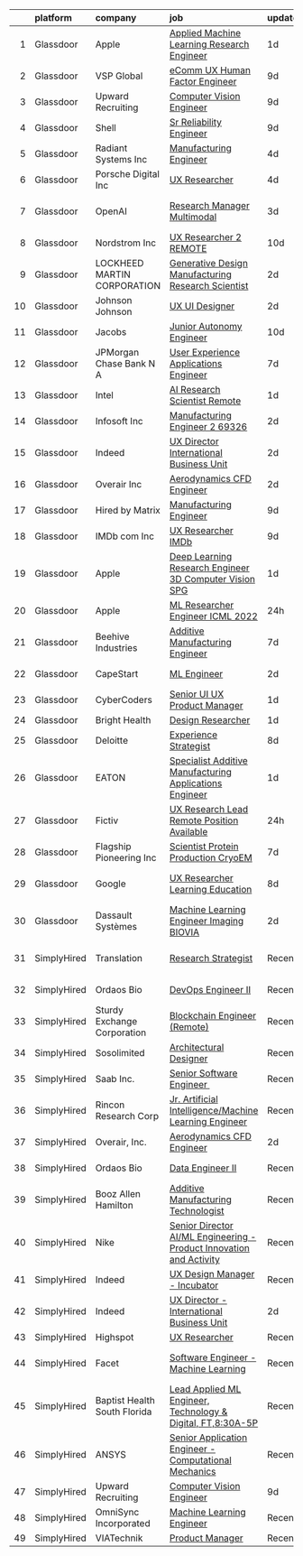 

|    | platform    | company                      | job                                                                                                                                                                                                                                                                                                                                                                                                                                                                                                                                                                                                                                                                                                                                                                                                                                                                                                                                                                                                                                                                                                                                                                                                                                                                                                                                                                                          | update_time   | location                    |
|---:|:------------|:-----------------------------|:---------------------------------------------------------------------------------------------------------------------------------------------------------------------------------------------------------------------------------------------------------------------------------------------------------------------------------------------------------------------------------------------------------------------------------------------------------------------------------------------------------------------------------------------------------------------------------------------------------------------------------------------------------------------------------------------------------------------------------------------------------------------------------------------------------------------------------------------------------------------------------------------------------------------------------------------------------------------------------------------------------------------------------------------------------------------------------------------------------------------------------------------------------------------------------------------------------------------------------------------------------------------------------------------------------------------------------------------------------------------------------------------|:--------------|:----------------------------|
|  1 | Glassdoor   | Apple                        | [Applied Machine Learning Research Engineer](https://www.glassdoor.com/partner/jobListing.htm?pos=101&ao=1110586&s=58&guid=00000181bda8ab29994ef1cd8b730db9&src=GD_JOB_AD&t=SR&vt=w&cs=1_c36a36d3&cb=1656744356960&jobListingId=1007972446556&cpc=82B3195DA92CAF92&jrtk=3-0-1g6uqhaqpg4dn801-1g6uqharb2968000-3e48cf0cef0c3e92--6NYlbfkN0BvKrLyj5gPmtZO9T8euul8TCxuuKNOtzRJOomxnwSEodTz2Bc-sPZl8WPllYOnI2iSo8V1TL2wcIgaohnAvPJGLI-rs79cOG4peC1c_72dKmydqxFccLI-NwQIrlYChOwm-qmZO0Jk3czq7Cvi66AMtMiGy-y8IYaSFRt07eUfzIzxNPYX5blmndWucChwXc3o7dEmygRjOCFowGsF_K2PjEhJ7-wyymDvUbFnS4v_hf24mF1MWhciq8yX4WH1XBGpG8dw2xNa2NQflwmyEe3bavDUfAQpIotajP3mJhxL8fBIeP8pEjrWITgVTOMQRcyjZ2vaMqxE22Vn4iyHmpHIgXB-03Yj0WELRCYzcbSG73UEgJTmmEXakAdKkbpCEEwTpO13hp552z26tg2efOXbzEGb9X8oszo4qxFXSWgXyiSZZwjabfYFLAAg6TXhSQOuEiKQ_OUGBNcg7jkK8eMjYFezQ-pr3WvFjEGWLKYOL670zJHpw7OGjzfFqMOiid9Ht1c4k0ibR8PWGg-6K8FCPfn89hjq_LTysuRiZ7oURrU1N8wMza2pSe0j3o_imo6DO5vHgRlXOE4BFSafQShIoLrS_lWZJo4VicOjZzgFIzK3tdcjL3nZ0mjgKWv3-nrkedsk7O4M6FjZN5_vVDrXyUY3pC8yRBQ_L3WGXqK4tmVV7ReUcV11tYxb2aiy3guEU4D4s8u5Lzxyv9_7Gt0_VVmhHhCVaOsp004ykTEIhwgFxlsbeINAtSYb6OyqYrfARxxBTT9f9SiMuy2T_bx_A4WAy2N1t9eEopXKKirWaZHS-QlTXK19hj7ZQ0-lLjmveKVr5q419jFtDjqCu81-G-21FlZNZKewWPoYH0iM0OuoDxlw3TVaexnNYK-Aier47Sw1PJ7M2XMh_Q2bB42LQjmIdkKivlPStSTHjLk_BBswVAvTVHy8WyXvtNoSgVhkUqyuu6PmXXzI3pFoz6x2U2bOaOe_QFIPA-RMcJOkpQ%3D%3D) | 1d            | San Diego, CA               |
|  2 | Glassdoor   | VSP Global                   | [eComm UX Human Factor Engineer](https://www.glassdoor.com/partner/jobListing.htm?pos=124&ao=1136043&s=58&guid=00000181bda8ab29994ef1cd8b730db9&src=GD_JOB_AD&t=SR&vt=w&cs=1_96618e62&cb=1656744356964&jobListingId=1007957333304&jrtk=3-0-1g6uqhaqpg4dn801-1g6uqharb2968000-2e1eee29a6ffa372-)                                                                                                                                                                                                                                                                                                                                                                                                                                                                                                                                                                                                                                                                                                                                                                                                                                                                                                                                                                                                                                                                                              | 9d            | California                  |
|  3 | Glassdoor   | Upward Recruiting            | [Computer Vision Engineer](https://www.glassdoor.com/partner/jobListing.htm?pos=107&ao=1136043&s=58&guid=00000181bda8ab29994ef1cd8b730db9&src=GD_JOB_AD&t=SR&vt=w&ea=1&cs=1_16bcc317&cb=1656744356961&jobListingId=1007957782508&jrtk=3-0-1g6uqhaqpg4dn801-1g6uqharb2968000-2e21e2754d8e0a98-)                                                                                                                                                                                                                                                                                                                                                                                                                                                                                                                                                                                                                                                                                                                                                                                                                                                                                                                                                                                                                                                                                               | 9d            | Remote                      |
|  4 | Glassdoor   | Shell                        | [Sr  Reliability Engineer](https://www.glassdoor.com/partner/jobListing.htm?pos=108&ao=1136043&s=58&guid=00000181bda8ab29994ef1cd8b730db9&src=GD_JOB_AD&t=SR&vt=w&cs=1_3d9303e7&cb=1656744356961&jobListingId=1007957372884&jrtk=3-0-1g6uqhaqpg4dn801-1g6uqharb2968000-10b005668955eb28-)                                                                                                                                                                                                                                                                                                                                                                                                                                                                                                                                                                                                                                                                                                                                                                                                                                                                                                                                                                                                                                                                                                    | 9d            | Deer Park, TX               |
|  5 | Glassdoor   | Radiant Systems Inc          | [Manufacturing Engineer](https://www.glassdoor.com/partner/jobListing.htm?pos=120&ao=1136043&s=58&guid=00000181bda8ab29994ef1cd8b730db9&src=GD_JOB_AD&t=SR&vt=w&ea=1&cs=1_94286f8b&cb=1656744356964&jobListingId=1007965948677&jrtk=3-0-1g6uqhaqpg4dn801-1g6uqharb2968000-56f5017d1ebf398c-)                                                                                                                                                                                                                                                                                                                                                                                                                                                                                                                                                                                                                                                                                                                                                                                                                                                                                                                                                                                                                                                                                                 | 4d            | Painted Post, NY            |
|  6 | Glassdoor   | Porsche Digital Inc          | [UX Researcher](https://www.glassdoor.com/partner/jobListing.htm?pos=130&ao=1136043&s=58&guid=00000181bda8ab29994ef1cd8b730db9&src=GD_JOB_AD&t=SR&vt=w&cs=1_3c370cc4&cb=1656744356965&jobListingId=1007965384726&jrtk=3-0-1g6uqhaqpg4dn801-1g6uqharb2968000-1bfb70a52c92c339-)                                                                                                                                                                                                                                                                                                                                                                                                                                                                                                                                                                                                                                                                                                                                                                                                                                                                                                                                                                                                                                                                                                               | 4d            | Atlanta, GA                 |
|  7 | Glassdoor   | OpenAI                       | [Research Manager  Multimodal](https://www.glassdoor.com/partner/jobListing.htm?pos=121&ao=1136043&s=58&guid=00000181bda8ab29994ef1cd8b730db9&src=GD_JOB_AD&t=SR&vt=w&cs=1_0ef4b9e1&cb=1656744356964&jobListingId=1007968949780&jrtk=3-0-1g6uqhaqpg4dn801-1g6uqharb2968000-eccea1c27598cbe3-)                                                                                                                                                                                                                                                                                                                                                                                                                                                                                                                                                                                                                                                                                                                                                                                                                                                                                                                                                                                                                                                                                                | 3d            | San Francisco, CA           |
|  8 | Glassdoor   | Nordstrom Inc                | [UX Researcher 2   REMOTE](https://www.glassdoor.com/partner/jobListing.htm?pos=109&ao=1136043&s=58&guid=00000181bda8ab29994ef1cd8b730db9&src=GD_JOB_AD&t=SR&vt=w&cs=1_311d8304&cb=1656744356961&jobListingId=1007954513235&jrtk=3-0-1g6uqhaqpg4dn801-1g6uqharb2968000-207b47fc880934c0-)                                                                                                                                                                                                                                                                                                                                                                                                                                                                                                                                                                                                                                                                                                                                                                                                                                                                                                                                                                                                                                                                                                    | 10d           | Atlanta, GA                 |
|  9 | Glassdoor   | LOCKHEED MARTIN CORPORATION  | [Generative Design   Manufacturing Research Scientist](https://www.glassdoor.com/partner/jobListing.htm?pos=122&ao=1136043&s=58&guid=00000181bda8ab29994ef1cd8b730db9&src=GD_JOB_AD&t=SR&vt=w&cs=1_270ab5b9&cb=1656744356964&jobListingId=1007971993276&jrtk=3-0-1g6uqhaqpg4dn801-1g6uqharb2968000-5830dfb3cb1cb712-)                                                                                                                                                                                                                                                                                                                                                                                                                                                                                                                                                                                                                                                                                                                                                                                                                                                                                                                                                                                                                                                                        | 2d            | Billerica, MA               |
| 10 | Glassdoor   | Johnson   Johnson            | [UX UI Designer](https://www.glassdoor.com/partner/jobListing.htm?pos=113&ao=1136043&s=58&guid=00000181bda8ab29994ef1cd8b730db9&src=GD_JOB_AD&t=SR&vt=w&cs=1_244d0e70&cb=1656744356963&jobListingId=1007971810251&jrtk=3-0-1g6uqhaqpg4dn801-1g6uqharb2968000-fcb3b0239c2331a4-)                                                                                                                                                                                                                                                                                                                                                                                                                                                                                                                                                                                                                                                                                                                                                                                                                                                                                                                                                                                                                                                                                                              | 2d            | Raritan, NJ                 |
| 11 | Glassdoor   | Jacobs                       | [Junior Autonomy Engineer](https://www.glassdoor.com/partner/jobListing.htm?pos=112&ao=1136043&s=58&guid=00000181bda8ab29994ef1cd8b730db9&src=GD_JOB_AD&t=SR&vt=w&cs=1_10808574&cb=1656744356962&jobListingId=1007953719890&jrtk=3-0-1g6uqhaqpg4dn801-1g6uqharb2968000-7901f76eb2bd5eae-)                                                                                                                                                                                                                                                                                                                                                                                                                                                                                                                                                                                                                                                                                                                                                                                                                                                                                                                                                                                                                                                                                                    | 10d           | Beavercreek, OH             |
| 12 | Glassdoor   | JPMorgan Chase Bank  N A     | [User Experience   Applications Engineer](https://www.glassdoor.com/partner/jobListing.htm?pos=126&ao=1136043&s=58&guid=00000181bda8ab29994ef1cd8b730db9&src=GD_JOB_AD&t=SR&vt=w&cs=1_647d9b24&cb=1656744356965&jobListingId=1007962736195&jrtk=3-0-1g6uqhaqpg4dn801-1g6uqharb2968000-6607245b2d100d86-)                                                                                                                                                                                                                                                                                                                                                                                                                                                                                                                                                                                                                                                                                                                                                                                                                                                                                                                                                                                                                                                                                     | 7d            | Apple Valley, CA            |
| 13 | Glassdoor   | Intel                        | [AI Research Scientist  Remote ](https://www.glassdoor.com/partner/jobListing.htm?pos=119&ao=1136043&s=58&guid=00000181bda8ab29994ef1cd8b730db9&src=GD_JOB_AD&t=SR&vt=w&cs=1_52d69ce9&cb=1656744356964&jobListingId=1007972697909&jrtk=3-0-1g6uqhaqpg4dn801-1g6uqharb2968000-e6d184d2bbfede32-)                                                                                                                                                                                                                                                                                                                                                                                                                                                                                                                                                                                                                                                                                                                                                                                                                                                                                                                                                                                                                                                                                              | 1d            | Santa Clara, CA             |
| 14 | Glassdoor   | Infosoft  Inc                | [Manufacturing Engineer 2  69326](https://www.glassdoor.com/partner/jobListing.htm?pos=117&ao=1136043&s=58&guid=00000181bda8ab29994ef1cd8b730db9&src=GD_JOB_AD&t=SR&vt=w&ea=1&cs=1_c390f940&cb=1656744356963&jobListingId=1007971096054&jrtk=3-0-1g6uqhaqpg4dn801-1g6uqharb2968000-05b70dd7c2898fd6-)                                                                                                                                                                                                                                                                                                                                                                                                                                                                                                                                                                                                                                                                                                                                                                                                                                                                                                                                                                                                                                                                                        | 2d            | Painted Post, NY            |
| 15 | Glassdoor   | Indeed                       | [UX Director   International Business Unit](https://www.glassdoor.com/partner/jobListing.htm?pos=102&ao=1110586&s=58&guid=00000181bda8ab29994ef1cd8b730db9&src=GD_JOB_AD&t=SR&vt=w&cs=1_b58e42ac&cb=1656744356960&jobListingId=1007971205893&cpc=1160948BCBA38B5B&jrtk=3-0-1g6uqhaqpg4dn801-1g6uqharb2968000-8bdda3467dc467eb--6NYlbfkN0CiRNM7CVr8YueLFKlzwbFWI0o7IjV438l4sVrvKZ0flpURU_mqoI8E88RAJZx1_nToDFyAHICBRXysA2QPrqnmdYMjauVfVm-aXzBipg7d0uLKOPw3sWUpNXv1jrlnDln_8TO8QbrxYzd69lSsEXtW-RzE3jUWACSKSpZXC7yQgZA1Ts5SMnldyzYHYl-6z14K5CsybK-hHB_wSObe4txdK1QI4zPjxm8ry3_51e-m925VVQlhdnPhXuvmSwDT2G4N3MJ0DtbCRGpdXXhiz5HrWr6tqc21pQjFH0D2GstRkE8W-7MZstB7IBiZpFSJ4ik5pAPlLWWhT2RzP1A5hFLe9CqaJR1MWJY1nBuV35H_Dr_v63POJCgRTjY7LpgpARschnYArRB2DGML82FselVe7oQzd9y9KW6S3D525mYB6VHydDF24KFX7cVAnPjUFcFeVspUOXCr_dDiRW5sjUUJAsh0i2HxKpWZR0bYI_h8B09f6vyWksT9rAmSv8Hs7EWPeaiE8cuBrRZjpGGbapCX)                                                                                                                                                                                                                                                                                                                                                                                                                                                                                              | 2d            | Austin, TX                  |
| 16 | Glassdoor   | Overair  Inc                 | [Aerodynamics CFD Engineer](https://www.glassdoor.com/partner/jobListing.htm?pos=110&ao=1136043&s=58&guid=00000181bda8ab29994ef1cd8b730db9&src=GD_JOB_AD&t=SR&vt=w&ea=1&cs=1_8a00e885&cb=1656744356961&jobListingId=1007971095344&jrtk=3-0-1g6uqhaqpg4dn801-1g6uqharb2968000-428bb3b897652151-)                                                                                                                                                                                                                                                                                                                                                                                                                                                                                                                                                                                                                                                                                                                                                                                                                                                                                                                                                                                                                                                                                              | 2d            | Santa Ana, CA               |
| 17 | Glassdoor   | Hired by Matrix              | [Manufacturing Engineer](https://www.glassdoor.com/partner/jobListing.htm?pos=104&ao=1110586&s=58&guid=00000181bda8ab29994ef1cd8b730db9&src=GD_JOB_AD&t=SR&vt=w&ea=1&cs=1_3026ef7a&cb=1656744356960&jobListingId=1007956713671&cpc=F41FEAB56D215062&jrtk=3-0-1g6uqhaqpg4dn801-1g6uqharb2968000-b0c1dbe3aa49c31d--6NYlbfkN0Ay3KKNjEjIQLzYNrflX5rgo4dHizqVuZJtpWFnF4V68qZX4QnNMBMN-2REr4LWw1HhCojqevYEKW-jV2OQDfxIf_UNRnPNiUyVSGQ6KLGybgaaxQGAL35A4dUvuuasOexn0z4NTx6z76B58mBhSyc3uFzmZpXfrGyVwf2N0M5Lpb5010If8JGhmx73YiQVlOAmPUKWm3oBjzCcXOuqkgXZIQ55qvJvJgjaen5GoFyYs1Hl_kUFHkYbS8mD-Z7y0eG5MiD-LFq-wedny5oP79inLqQ-PBTfd8FmBU0rWqwKTuP21Nd0nUTSPhsUdmQjSbcKq3NE6EOnc4vHflcJlvwM5onYmNg06F0VJsrUJkhHquMLjh5KG1V2TVRvCG9YDKVOUIbSvuLXRdCYjtiymnBOJUKweUBImbHsCyHXS_xIN7kAJqRQo-C1Q2DYCSBVkAkunIwsC_R37UWjzYInrS6591YMEJYiDEu0zuTUW7uMbIgEiimuqZtjNh-f-ZfNurfqfUxxdygHQGFVjqNOa-bugeYmb4Z94Ym5rx793gHkkymlbxlQB8dVgktCRuv9w0yWv9JvxocPbViSH5kv3slfoxIyn1YnQLjnMDcUaQfjZpJIBjN1ACap9SkHOlvyEv5J9ZN6Z64lDCbw0mczakdYLe3SyZPHvp6kYXDFYhF3_fd171ZFEnQy-c_qEBhoNzple5QN1oouPg22CA7t5HLfSGRXKfeuV_W52eDkalUUjrN4LJKbh8fUArkLNESaURgEJ31e4cfQerjHegaJ0GrFYmju8XnC2Vls2MYey7APiifhTxyGhLLY3QcXmwhXomY_iXGqIlx9_b1Cvhx4NlRgg4bphFllVh4JxReCcR-RiDmnk_cx4VqDHoD1My3oQwHTjPMzXxqMt4ZX9Tt9YCa3SqGDjpmRsYVPG5ZtKs8jfrSCmgFg0RoeTjdRAEbuzJASAt-4Q7FLnptBd03Zpt5OPwxd7OgaCTzElUWaq7_jvg%3D%3D)                | 9d            | Painted Post, NY            |
| 18 | Glassdoor   | IMDb com  Inc                | [UX Researcher  IMDb](https://www.glassdoor.com/partner/jobListing.htm?pos=123&ao=1136043&s=58&guid=00000181bda8ab29994ef1cd8b730db9&src=GD_JOB_AD&t=SR&vt=w&cs=1_cd01f99c&cb=1656744356964&jobListingId=1007957418675&jrtk=3-0-1g6uqhaqpg4dn801-1g6uqharb2968000-c268364bb23a3570-)                                                                                                                                                                                                                                                                                                                                                                                                                                                                                                                                                                                                                                                                                                                                                                                                                                                                                                                                                                                                                                                                                                         | 9d            | Remote                      |
| 19 | Glassdoor   | Apple                        | [Deep Learning Research Engineer  3D Computer Vision   SPG](https://www.glassdoor.com/partner/jobListing.htm?pos=106&ao=1136043&s=58&guid=00000181bda8ab29994ef1cd8b730db9&src=GD_JOB_AD&t=SR&vt=w&cs=1_1db7e1d4&cb=1656744356960&jobListingId=1007975564657&jrtk=3-0-1g6uqhaqpg4dn801-1g6uqharb2968000-f294efce9365c613-)                                                                                                                                                                                                                                                                                                                                                                                                                                                                                                                                                                                                                                                                                                                                                                                                                                                                                                                                                                                                                                                                   | 1d            | Cupertino, CA               |
| 20 | Glassdoor   | Apple                        | [ML Researcher   Engineer  ICML 2022 ](https://www.glassdoor.com/partner/jobListing.htm?pos=103&ao=1136043&s=58&guid=00000181bda8ab29994ef1cd8b730db9&src=GD_JOB_AD&t=SR&vt=w&cs=1_14ce38e7&cb=1656744356960&jobListingId=1007977376332&jrtk=3-0-1g6uqhaqpg4dn801-1g6uqharb2968000-ebdaa431a03aec32-)                                                                                                                                                                                                                                                                                                                                                                                                                                                                                                                                                                                                                                                                                                                                                                                                                                                                                                                                                                                                                                                                                        | 24h           | Cupertino, CA               |
| 21 | Glassdoor   | Beehive Industries           | [Additive Manufacturing Engineer](https://www.glassdoor.com/partner/jobListing.htm?pos=115&ao=1136043&s=58&guid=00000181bda8ab29994ef1cd8b730db9&src=GD_JOB_AD&t=SR&vt=w&ea=1&cs=1_478cfe99&cb=1656744356963&jobListingId=1007962467180&jrtk=3-0-1g6uqhaqpg4dn801-1g6uqharb2968000-81fdef901ec4dd6e-)                                                                                                                                                                                                                                                                                                                                                                                                                                                                                                                                                                                                                                                                                                                                                                                                                                                                                                                                                                                                                                                                                        | 7d            | Denver, CO                  |
| 22 | Glassdoor   | CapeStart                    | [ML Engineer](https://www.glassdoor.com/partner/jobListing.htm?pos=116&ao=1136043&s=58&guid=00000181bda8ab29994ef1cd8b730db9&src=GD_JOB_AD&t=SR&vt=w&cs=1_4119e762&cb=1656744356963&jobListingId=1007970088689&jrtk=3-0-1g6uqhaqpg4dn801-1g6uqharb2968000-c5c57b29945e7a0e-)                                                                                                                                                                                                                                                                                                                                                                                                                                                                                                                                                                                                                                                                                                                                                                                                                                                                                                                                                                                                                                                                                                                 | 2d            | Cambridge, MA               |
| 23 | Glassdoor   | CyberCoders                  | [Senior UI UX Product Manager](https://www.glassdoor.com/partner/jobListing.htm?pos=105&ao=1110586&s=58&guid=00000181bda8ab29994ef1cd8b730db9&src=GD_JOB_AD&t=SR&vt=w&ea=1&cs=1_955716d1&cb=1656744356961&jobListingId=1007974917117&cpc=47CFDC01B3F81FAC&jrtk=3-0-1g6uqhaqpg4dn801-1g6uqharb2968000-9f908b7d1767f41e--6NYlbfkN0CpFJQzrgRR8WqXWK1qKKEqALWJw739KlKqr2H-MSI4eoBlI4EFrmor2FYZMP3muM2QRV5nruVsIir32lgJUSzkwb-WcxLRhx-21BQ85PYhqA3i5J4QfkbCMt9Q47PiTnIg6E_555P63SC06TyvR4Vuq9gL_D5HT7dxHygP6q1UQ1jE_mW27oxnnW5sDt15WMVaktPP2x5SLZoPf2-nQOi94y-s2ldtju4oayHKhQu-2MXhuD1AVlQX_rxDKRDXgLqEOXzfcgmwuktd18_uuzLKwBj-6-JiIf-ImJS06GyykG0ncKQTp9yobrDoYKE1WOZhHlXMEgORNtmfuK09Fnh6dYB2Qu1z_4J9fD21Rru9ec9CShBsErU0jxdgMeR0iXvGhrzfJvH6nzL_oLeQeUcXvN6Ob4rP3uu7ANXX2Qcw85VA1h6a31BBB2-p1PJc1gGV4o2dpsxRUmhKcEsyz-rGNUM0ureqO6q7qh2nofBqK9X2GX3SW8n8aWSJ_kZmVydkkqXDttWDVF2vJdaaTagfQINhKHy7gUX2yJGHi2Qu1omZR03AOou84w0yQ9WrmjoR0oCdDrGswc0aQl_g6hjyIBJMU6SQFiTUDm_Exzo8OJVUQmYnbKK5G-aJpkuhMxSAd73L9NdruPuACyrLA92IOGSGhHxBhqJlC3p1xyGgUIDO2878D9ESTetb50yg2k7mUEhpqa3hY-xWsl4fN1AgMS1LFwZywDM-R01tW_uFJqZaZZdyu7ZvA33d6q4MRGiccvORL64smp-D9DAkm2CYKwdkkm6GDgUaMAOa-AC27tro1aM0Of5zoxxIzYJDqxQU5lxDjb6MXWIemR9NDZq1SZywPu9ooIgPsz_BqkTBsjzYTowA5E56-Pvp6MHoyqTKn9OX9wxTgHbriC2eKM_Q0Lq1HM8AdMfIRIWQQ5VYwN3bvciVF9QQvXOypD11k39oAvoHnTAs5uow_EVSuuXmqv4oHQyojtg%3D)                        | 1d            | Sunnyvale, CA               |
| 24 | Glassdoor   | Bright Health                | [Design Researcher](https://www.glassdoor.com/partner/jobListing.htm?pos=128&ao=1136043&s=58&guid=00000181bda8ab29994ef1cd8b730db9&src=GD_JOB_AD&t=SR&vt=w&ea=1&cs=1_ef3a0f70&cb=1656744356965&jobListingId=1007973280609&jrtk=3-0-1g6uqhaqpg4dn801-1g6uqharb2968000-ce710223f4be351c-)                                                                                                                                                                                                                                                                                                                                                                                                                                                                                                                                                                                                                                                                                                                                                                                                                                                                                                                                                                                                                                                                                                      | 1d            | Austin, TX                  |
| 25 | Glassdoor   | Deloitte                     | [Experience Strategist](https://www.glassdoor.com/partner/jobListing.htm?pos=114&ao=1136043&s=58&guid=00000181bda8ab29994ef1cd8b730db9&src=GD_JOB_AD&t=SR&vt=w&cs=1_7628804f&cb=1656744356963&jobListingId=1007958459453&jrtk=3-0-1g6uqhaqpg4dn801-1g6uqharb2968000-90b21840f0137d89-)                                                                                                                                                                                                                                                                                                                                                                                                                                                                                                                                                                                                                                                                                                                                                                                                                                                                                                                                                                                                                                                                                                       | 8d            | Seattle, WA                 |
| 26 | Glassdoor   | EATON                        | [Specialist   Additive Manufacturing Applications Engineer](https://www.glassdoor.com/partner/jobListing.htm?pos=127&ao=1136043&s=58&guid=00000181bda8ab29994ef1cd8b730db9&src=GD_JOB_AD&t=SR&vt=w&cs=1_e862ad7d&cb=1656744356965&jobListingId=1007973772476&jrtk=3-0-1g6uqhaqpg4dn801-1g6uqharb2968000-24f9db2ec16f5da2-)                                                                                                                                                                                                                                                                                                                                                                                                                                                                                                                                                                                                                                                                                                                                                                                                                                                                                                                                                                                                                                                                   | 1d            | Southfield, MI              |
| 27 | Glassdoor   | Fictiv                       | [UX Research Lead  Remote Position Available ](https://www.glassdoor.com/partner/jobListing.htm?pos=129&ao=1136043&s=58&guid=00000181bda8ab29994ef1cd8b730db9&src=GD_JOB_AD&t=SR&vt=w&ea=1&cs=1_d09daaaa&cb=1656744356965&jobListingId=1007978185736&jrtk=3-0-1g6uqhaqpg4dn801-1g6uqharb2968000-b3b71aa22532a5da-)                                                                                                                                                                                                                                                                                                                                                                                                                                                                                                                                                                                                                                                                                                                                                                                                                                                                                                                                                                                                                                                                           | 24h           | San Francisco, CA           |
| 28 | Glassdoor   | Flagship Pioneering  Inc     | [Scientist  Protein Production CryoEM](https://www.glassdoor.com/partner/jobListing.htm?pos=118&ao=1136043&s=58&guid=00000181bda8ab29994ef1cd8b730db9&src=GD_JOB_AD&t=SR&vt=w&cs=1_5a56ccb6&cb=1656744356963&jobListingId=1007962093730&jrtk=3-0-1g6uqhaqpg4dn801-1g6uqharb2968000-a83d20365528e29e-)                                                                                                                                                                                                                                                                                                                                                                                                                                                                                                                                                                                                                                                                                                                                                                                                                                                                                                                                                                                                                                                                                        | 7d            | Andover, MA                 |
| 29 | Glassdoor   | Google                       | [UX Researcher  Learning   Education](https://www.glassdoor.com/partner/jobListing.htm?pos=125&ao=1136043&s=58&guid=00000181bda8ab29994ef1cd8b730db9&src=GD_JOB_AD&t=SR&vt=w&cs=1_dc52ea6b&cb=1656744356964&jobListingId=1007959780547&jrtk=3-0-1g6uqhaqpg4dn801-1g6uqharb2968000-df1c80ee7936e630-)                                                                                                                                                                                                                                                                                                                                                                                                                                                                                                                                                                                                                                                                                                                                                                                                                                                                                                                                                                                                                                                                                         | 8d            | San Francisco, CA           |
| 30 | Glassdoor   | Dassault Systèmes            | [Machine Learning Engineer Imaging   BIOVIA](https://www.glassdoor.com/partner/jobListing.htm?pos=111&ao=1136043&s=58&guid=00000181bda8ab29994ef1cd8b730db9&src=GD_JOB_AD&t=SR&vt=w&cs=1_50a2b2bf&cb=1656744356962&jobListingId=1007971286133&jrtk=3-0-1g6uqhaqpg4dn801-1g6uqharb2968000-b83ee0bdba349000-)                                                                                                                                                                                                                                                                                                                                                                                                                                                                                                                                                                                                                                                                                                                                                                                                                                                                                                                                                                                                                                                                                  | 2d            | San Diego, CA               |
| 31 | SimplyHired | Translation                  | [Research Strategist](https://www.simplyhired.com/job/QhlNO6tzMwLs37zg_ddKmO4yszqOHywEf52ejSJjLxlJv-xSNn1VpQ?q=generative+engineer)                                                                                                                                                                                                                                                                                                                                                                                                                                                                                                                                                                                                                                                                                                                                                                                                                                                                                                                                                                                                                                                                                                                                                                                                                                                          | Recently      | San Francisco, CA           |
| 32 | SimplyHired | Ordaos Bio                   | [DevOps Engineer II](https://www.simplyhired.com/job/-EixE0zo7N7VdLa992z23aFz6qtUUkFczlkN5ZXIFpAUv-v3wOxmzg?q=generative+engineer)                                                                                                                                                                                                                                                                                                                                                                                                                                                                                                                                                                                                                                                                                                                                                                                                                                                                                                                                                                                                                                                                                                                                                                                                                                                           | Recently      | New York, NY                |
| 33 | SimplyHired | Sturdy Exchange Corporation  | [Blockchain Engineer (Remote)](https://www.simplyhired.com/job/3BwqJPIdK7E5l0x4vve269i55q-fYQUee5Yc2Im0XNmUQOBc7_Va4A?q=generative+engineer)                                                                                                                                                                                                                                                                                                                                                                                                                                                                                                                                                                                                                                                                                                                                                                                                                                                                                                                                                                                                                                                                                                                                                                                                                                                 | Recently      | Remote                      |
| 34 | SimplyHired | Sosolimited                  | [Architectural Designer](https://www.simplyhired.com/job/1wnZZjS_T2B-Khb33FLg8m5W26VpFJO-O7M0joPbDLzOi2-l3WqCTg?q=generative+engineer)                                                                                                                                                                                                                                                                                                                                                                                                                                                                                                                                                                                                                                                                                                                                                                                                                                                                                                                                                                                                                                                                                                                                                                                                                                                       | Recently      | Boston, MA                  |
| 35 | SimplyHired | Saab Inc.                    | [Senior Software Engineer ﻿](https://www.simplyhired.com/job/Lk44Ll0kVSSeshbW4A3kwR9R6ryZS8LBhavFKU-bJJFFQI6c7ePsng?q=generative+engineer)                                                                                                                                                                                                                                                                                                                                                                                                                                                                                                                                                                                                                                                                                                                                                                                                                                                                                                                                                                                                                                                                                                                                                                                                                                                   | Recently      | West Lafayette, IN          |
| 36 | SimplyHired | Rincon Research Corp         | [Jr. Artificial Intelligence/Machine Learning Engineer](https://www.simplyhired.com/job/Yzv6jPEP7zE7_ZonJrqq1cjJCgndo2RkVZHWRnUDQp3KRVrmx248ag?q=generative+engineer)                                                                                                                                                                                                                                                                                                                                                                                                                                                                                                                                                                                                                                                                                                                                                                                                                                                                                                                                                                                                                                                                                                                                                                                                                        | Recently      | Centennial, CO +3 locations |
| 37 | SimplyHired | Overair, Inc.                | [Aerodynamics CFD Engineer](https://www.simplyhired.com/job/CogCqeRx5bR8te1AU4YKSNZwNX1mP5ZKE6NN9BQ0iOeCO6p7MNzmCA?q=generative+engineer)                                                                                                                                                                                                                                                                                                                                                                                                                                                                                                                                                                                                                                                                                                                                                                                                                                                                                                                                                                                                                                                                                                                                                                                                                                                    | 2d            | Santa Ana, CA               |
| 38 | SimplyHired | Ordaos Bio                   | [Data Engineer II](https://www.simplyhired.com/job/VCPKKm8Ut_7VCp4VfJAAtV760ygqviDFgZ91vPfY0Tu_P5lUwYaPng?q=generative+engineer)                                                                                                                                                                                                                                                                                                                                                                                                                                                                                                                                                                                                                                                                                                                                                                                                                                                                                                                                                                                                                                                                                                                                                                                                                                                             | Recently      | New York, NY                |
| 39 | SimplyHired | Booz Allen Hamilton          | [Additive Manufacturing Technologist](https://www.simplyhired.com/job/aX1q5uxCrUZ_BFPr36zd81W8FjdVNenl4q6sjx4_a2yxlqpgXLxMWw?q=generative+engineer)                                                                                                                                                                                                                                                                                                                                                                                                                                                                                                                                                                                                                                                                                                                                                                                                                                                                                                                                                                                                                                                                                                                                                                                                                                          | Recently      | Warren, MI                  |
| 40 | SimplyHired | Nike                         | [Senior Director AI/ML Engineering - Product Innovation and Activity](https://www.simplyhired.com/job/Gn9HVTtK0oUTy9Q9duapau2xLYfPiiB0pwqHYMkx_Xg3S0gszFuT0g?q=generative+engineer)                                                                                                                                                                                                                                                                                                                                                                                                                                                                                                                                                                                                                                                                                                                                                                                                                                                                                                                                                                                                                                                                                                                                                                                                          | Recently      | Atlanta, GA                 |
| 41 | SimplyHired | Indeed                       | [UX Design Manager - Incubator](https://www.simplyhired.com/job/AHhJM-aDe-NcmNdwvJhb-gPxcmXcCkVLIE75boud2OpFtQMx5R_rYQ?q=generative+engineer)                                                                                                                                                                                                                                                                                                                                                                                                                                                                                                                                                                                                                                                                                                                                                                                                                                                                                                                                                                                                                                                                                                                                                                                                                                                | Recently      | United States               |
| 42 | SimplyHired | Indeed                       | [UX Director - International Business Unit](https://www.simplyhired.com/job/dM1ysZJlDdbR8EZNlsgzTct0IkrbTTXaHBZS5c96oik2kiLD-V6z9g?q=generative+engineer)                                                                                                                                                                                                                                                                                                                                                                                                                                                                                                                                                                                                                                                                                                                                                                                                                                                                                                                                                                                                                                                                                                                                                                                                                                    | 2d            | Austin, TX                  |
| 43 | SimplyHired | Highspot                     | [UX Researcher](https://www.simplyhired.com/job/87_wytPPKiEZ1ZDnmDpNNZ70FpyUZSEN_OS2y3nnkQzzXc4vd6BDKw?q=generative+engineer)                                                                                                                                                                                                                                                                                                                                                                                                                                                                                                                                                                                                                                                                                                                                                                                                                                                                                                                                                                                                                                                                                                                                                                                                                                                                | Recently      | Seattle, WA                 |
| 44 | SimplyHired | Facet                        | [Software Engineer - Machine Learning](https://www.simplyhired.com/job/rRl7LpYqGiIowLAwzbrNzMgXtXTFbKgtp-z9fo66PKEqX4Q6nYlO_w?q=generative+engineer)                                                                                                                                                                                                                                                                                                                                                                                                                                                                                                                                                                                                                                                                                                                                                                                                                                                                                                                                                                                                                                                                                                                                                                                                                                         | Recently      | San Francisco, CA           |
| 45 | SimplyHired | Baptist Health South Florida | [Lead Applied ML Engineer, Technology & Digital, FT,8:30A-5P](https://www.simplyhired.com/job/bPEqHg7irsI6LT87hED1klw5XllAc00hwjSLpBZAIvvu4x7ryDq1eA?q=generative+engineer)                                                                                                                                                                                                                                                                                                                                                                                                                                                                                                                                                                                                                                                                                                                                                                                                                                                                                                                                                                                                                                                                                                                                                                                                                  | Recently      | Florida                     |
| 46 | SimplyHired | ANSYS                        | [Senior Application Engineer - Computational Mechanics](https://www.simplyhired.com/job/VUvHEQESYkRNe2g3tJ_Uihxe-6Qae_kl-9eegS1oCb-uMqrbdOuaSw?q=generative+engineer)                                                                                                                                                                                                                                                                                                                                                                                                                                                                                                                                                                                                                                                                                                                                                                                                                                                                                                                                                                                                                                                                                                                                                                                                                        | Recently      | Ann Arbor, MI               |
| 47 | SimplyHired | Upward Recruiting            | [Computer Vision Engineer](https://www.simplyhired.com/job/rkCRw4L7zZyIjOI7zDuN7ivicgLG8hqhk8yOpjOy7-yVCSDmzkL6ow?q=generative+engineer)                                                                                                                                                                                                                                                                                                                                                                                                                                                                                                                                                                                                                                                                                                                                                                                                                                                                                                                                                                                                                                                                                                                                                                                                                                                     | 9d            | Remote                      |
| 48 | SimplyHired | OmniSync Incorporated        | [Machine Learning Engineer](https://www.simplyhired.com/job/Ms1rUOOkPUDsS74FgK92f7jngW4kzHcHoT7F_OvtjO8xRlfiq_mzCQ?q=generative+engineer)                                                                                                                                                                                                                                                                                                                                                                                                                                                                                                                                                                                                                                                                                                                                                                                                                                                                                                                                                                                                                                                                                                                                                                                                                                                    | Recently      | San Diego, CA               |
| 49 | SimplyHired | VIATechnik                   | [Product Manager](https://www.simplyhired.com/job/YVXgEfpeqlU-NgAXZdogWzcUr_tubymCRGeyw709a5fMjk7TtvSsfQ?q=generative+engineer)                                                                                                                                                                                                                                                                                                                                                                                                                                                                                                                                                                                                                                                                                                                                                                                                                                                                                                                                                                                                                                                                                                                                                                                                                                                              | Recently      | Denver, CO                  |